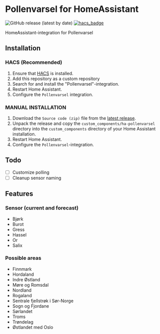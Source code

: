 # Pollenvarsel for HomeAssistant

![GitHub release (latest by date)](https://img.shields.io/github/v/release/sindrebroch/ha-pollenvarsel?style=flat-square)
[![hacs_badge](https://img.shields.io/badge/HACS-Custom-41BDF5.svg)](https://github.com/hacs/integration)

HomeAssistant-integration for Pollenvarsel

## Installation

### HACS (Recommended)

1. Ensure that [HACS](https://hacs.xyz/) is installed.
2. Add this repository as a custom repository
3. Search for and install the "Pollenvarsel"-integration.
4. Restart Home Assistant.
5. Configure the `Pollenvarsel` integration.

### MANUAL INSTALLATION

1. Download the `Source code (zip)` file from the
   [latest release](https://github.com/sindrebroch/ha-pollenvarsel/releases/latest).
2. Unpack the release and copy the `custom_components/ha-pollenvarsel` directory
   into the `custom_components` directory of your Home Assistant
   installation.
3. Restart Home Assistant.
4. Configure the `Pollenvarsel`-integration.

## Todo
- [ ] Customize polling
- [ ] Cleanup sensor naming

## Features
### Sensor (current and forecast)
- Bjørk
- Burot
- Gress
- Hassel
- Or
- Salix 

### Possible areas
- Finnmark
- Hordaland
- Indre Østland
- Møre og Romsdal
- Nordland
- Rogaland
- Sentrale fjellstrøk i Sør-Norge
- Sogn og Fjordane
- Sørlandet
- Troms
- Trøndelag
- Østlandet med Oslo
